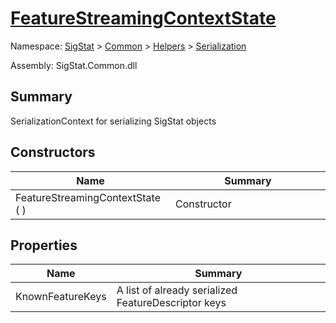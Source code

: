 # [FeatureStreamingContextState](./FeatureStreamingContextState.md)

Namespace: [SigStat]() > [Common](./../../README.md) > [Helpers](./../README.md) > [Serialization](./README.md)

Assembly: SigStat.Common.dll

## Summary
SerializationContext for serializing SigStat objects

## Constructors

| Name | Summary<div><a href="#"><img width=466></a></div> | 
| --- | --- | 
| FeatureStreamingContextState (  ) | Constructor | 


## Properties

| Name | Summary<div><a href="#"><img width=466></a></div> | 
| --- | --- | 
| KnownFeatureKeys | A list of already serialized FeatureDescriptor keys | 


